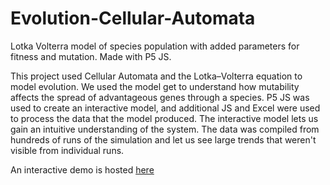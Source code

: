 # Evolution-Cellular-Automata

Lotka Volterra model of species population with added parameters for fitness and mutation. Made with P5 JS. 

This project used Cellular Automata and the Lotka–Volterra equation to model evolution. 
We used the model get to understand how mutability affects the spread of advantageous genes through a species. 
P5 JS was used to create an interactive model, and additional JS and Excel were used to process the data that the model produced. 
The interactive model lets us gain an intuitive understanding of the system. 
The data was compiled from hundreds of runs of the simulation and let us see large trends that weren't visible from individual runs. 

An interactive demo is hosted [here](https://www.andrewfdunstan.com/code/evolution-ca)
